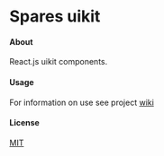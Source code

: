 # Spares uikit

#### About

React.js uikit components. 

#### Usage

For information on use see project [wiki](https://github.com/korchemkin/spares/wiki)

#### License

[MIT](https://github.com/korchemkin/spares/wiki/License)
